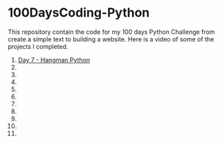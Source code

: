 # 100DaysCoding-Python
This repository contain the code for my 100 days Python Challenge from create a simple text to building a website.
Here is a video of some of the projects I completed.

<ol>
  <li><a href = "https://youtu.be/3UclRa5mqkE">Day 7 - Hangman Python</li>
  <li></li>
  <li></li>
  <li></li>
  <li></li>
  <li></li>
  <li></li>
  <li></li>
  <li></li>
  <li></li>
  <li></li>

</ol>  

